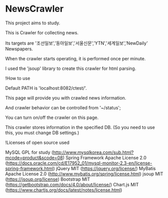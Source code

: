 # NewsCrawler

This project aims to study.

This is Crawler for collecting news.

Its targets are '조선일보','동아일보','서울신문','YTN','세계일보','NewDaily' Newspapers.

When the crawler starts operating, it is performed once per minute.

I used the 'jsoup' library to create this crawler for html parsing.


!How to use

Default PATH is 'localhost:8082/ctest/'.

This page will provide you with crawled news information.

And crawler behavior can be controlled from '~/status';

You can turn on/off the crawler on this page.

This crawler stores information in the specified DB.
(So you need to use this, you must change DB settings.)


!Licenses of open source used

MySQL               GPL for study (http://www.mysqlkorea.com/sub.html?mcode=product&scode=08)
Spring Framework    Apache License 2.0  (https://docs.oracle.com/cd/E17952_01/mysql-monitor-2.3-en/license-spring-framework.html)
jQuery              MIT (https://jquery.org/license/)
MyBatis             Apache License 2.0  (http://www.mybatis.org/spring/license.html)
jsoup               MIT (https://jsoup.org/license)
Bootstrap           MIT (https://getbootstrap.com/docs/4.0/about/license/)
Chart.js            MIT (https://www.chartjs.org/docs/latest/notes/license.html)